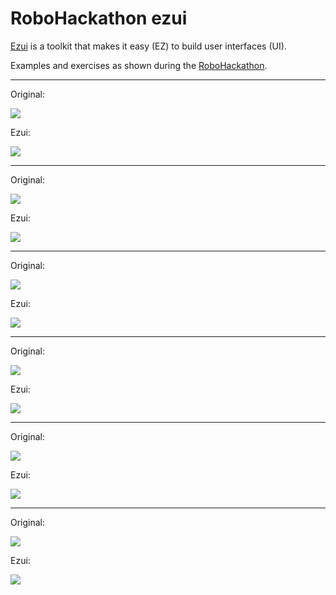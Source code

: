 # RoboHackathon ezui


[Ezui](https://typesupply.github.io/ezui/index.html) is a toolkit that makes it easy (EZ) to build user interfaces (UI).

Examples and exercises as shown during the [RoboHackathon](https://robofont.com/events/robohackathonMarch2023/).

---

Original:

![](assets/copyGlyphs.png)

Ezui:

![](assets/copyGlyphs_ezui.png)

---

Original:

![](assets/copySidebearings.png)

Ezui:

![](assets/copySidebearing_ezui.png)

---

Original:

![](assets/letterMeter.png)

Ezui:

![](assets/letterMeter_ezui.png)

---

Original:

![](assets/layerThief.png)

Ezui:

![](assets/layerThief_ezui.png)

---

Original:

![](assets/delorean.png)

Ezui:

![](assets/delorean_ezui.png)

---

Original:

![](assets/glyphBrowser.png)


Ezui:

![](assets/glyphBrowser_ezui.png)
